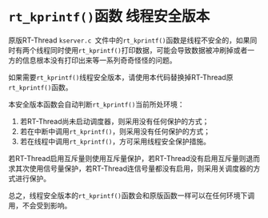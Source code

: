 # `rt_kprintf()`函数 线程安全版本

原版RT-Thread `kserver.c `文件中的`rt_kprintf()`函数是线程不安全的，如果同时有两个线程同时使用`rt_kprintf()`打印数据，可能会导致数据被冲刷掉或者一方的信息根本没有打印出来等一系列奇奇怪怪的问题。

如果需要`rt_kprintf()`线程安全版本，请使用本代码替换掉RT-Thread原`rt_kprintf()`函数。

本安全版本函数会自动判断`rt_kprintf()`当前所处环境：

1. 若RT-Thread尚未启动调度器，则采用没有任何保护的方式；
2. 若在中断中调用`rt_kprintf()`，则采用没有任何保护的方式；
3. 若在线程中调用`rt_kprintf()`，方可采用线程安全保护措施。

若RT-Thread启用互斥量则使用互斥量保护，若RT-Thread没有启用互斥量则退而求其次使用信号量保护，若RT-Thread连信号量都没有启用，则采用关调度器的方式进行保护。

总之，线程安全版本的`rt_kprintf()`函数会和原版函数一样可以在任何环境下调用，不会受到影响。

